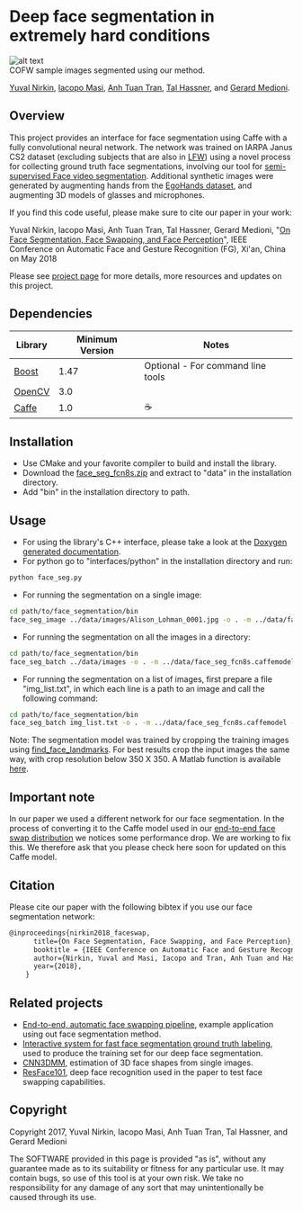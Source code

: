 # Deep face segmentation in extremely hard conditions
![alt text](https://yuvalnirkin.github.io/assets/img/projects/face_segmentation/face_segmentation_teaser.jpg "Samples")  
COFW sample images segmented using our method.

[Yuval Nirkin](http://www.nirkin.com/), [Iacopo Masi](http://www-bcf.usc.edu/~iacopoma/), [Anh Tuan Tran](https://sites.google.com/site/anhttranusc/), [Tal Hassner](http://www.openu.ac.il/home/hassner/), and [Gerard Medioni](http://iris.usc.edu/people/medioni/index.html).

## Overview
This project provides an interface for face segmentation using Caffe with a fully convolutional neural network.
The network was trained on IARPA Janus CS2 dataset (excluding subjects that are also in [LFW](http://vis-www.cs.umass.edu/lfw/)) using a novel process for collecting ground truth face segmentations, involving our tool for [semi-supervised Face video segmentation](https://github.com/YuvalNirkin/face_video_segment). Additional synthetic images were generated by augmenting hands from the [EgoHands dataset](http://vision.soic.indiana.edu/projects/egohands/), and augmenting 3D models of glasses and microphones.

If you find this code useful, please make sure to cite our paper in your work:

Yuval Nirkin, Iacopo Masi, Anh Tuan Tran, Tal Hassner, Gerard Medioni, "[On Face Segmentation, Face Swapping, and Face Perception](https://arxiv.org/abs/1704.06729)", IEEE Conference on Automatic Face and Gesture Recognition (FG), Xi'an, China on May 2018

Please see [project page](http://www.openu.ac.il/home/hassner/projects/faceswap/) for more details, more resources and updates on this project.

## Dependencies
| Library                                                            | Minimum Version | Notes                                    |
|--------------------------------------------------------------------|-----------------|------------------------------------------|
| [Boost](http://www.boost.org/)                                     | 1.47            |Optional - For command line tools         |
| [OpenCV](http://opencv.org/)                                       | 3.0             |                                          |
| [Caffe](https://github.com/BVLC/caffe)                             | 1.0             |☕️                                        |

## Installation
- Use CMake and your favorite compiler to build and install the library.
- Download the [face_seg_fcn8s.zip](https://github.com/YuvalNirkin/face_segmentation/releases/download/1.0/face_seg_fcn8s.zip) and extract to "data" in the installation directory.
- Add "bin" in the installation directory to path.

## Usage
- For using the library's C++ interface, please take a look at the [Doxygen generated documentation](https://yuvalnirkin.github.io/docs/face_segmentation/).
- For python go to "interfaces/python" in the installation directory and run:
```BASH
python face_seg.py
```
- For running the segmentation on a single image:
```BASH
cd path/to/face_segmentation/bin
face_seg_image ../data/images/Alison_Lohman_0001.jpg -o . -m ../data/face_seg_fcn8s.caffemodel -d ../data/face_seg_fcn8s_deploy.prototxt
```
- For running the segmentation on all the images in a directory:
```BASH
cd path/to/face_segmentation/bin
face_seg_batch ../data/images -o . -m ../data/face_seg_fcn8s.caffemodel -d ../data/face_seg_fcn8s_deploy.prototxt
```
- For running the segmentation on a list of images, first prepare a file "img_list.txt", in which each line is a path to an image and call the following command:
```BASH
cd path/to/face_segmentation/bin
face_seg_batch img_list.txt -o . -m ../data/face_seg_fcn8s.caffemodel -d ../data/face_seg_fcn8s_deploy.prototxt
```

Note: The segmentation model was trained by cropping the training images using [find_face_landmarks](https://github.com/YuvalNirkin/find_face_landmarks). For best results crop the input images the same way, with crop resolution below 350 X 350. A Matlab function is available [here](https://github.com/YuvalNirkin/find_face_landmarks/blob/master/interfaces/matlab/bbox_from_landmarks.m).

## Important note
In our paper we used a different network for our face segmentation. In the process of converting it to the Caffe model used in our [end-to-end face swap distribution](https://github.com/YuvalNirkin/face_swap) we notices some performance drop. We are working to fix this. We therefore ask that you please check here soon for updated on this Caffe model. 

## Citation

Please cite our paper with the following bibtex if you use our face segmentation network:

``` latex
@inproceedings{nirkin2018_faceswap,
      title={On Face Segmentation, Face Swapping, and Face Perception},
      booktitle = {IEEE Conference on Automatic Face and Gesture Recognition},
      author={Nirkin, Yuval and Masi, Iacopo and Tran, Anh Tuan and Hassner, Tal and Medioni, and G\'{e}rard Medioni},
      year={2018},
    }
```

## Related projects
- [End-to-end, automatic face swapping pipeline](https://github.com/YuvalNirkin/face_swap), example application using out face segmentation method.
- [Interactive system for fast face segmentation ground truth labeling](https://github.com/YuvalNirkin/face_video_segment), used to produce the training set for our deep face segmentation.
- [CNN3DMM](http://www.openu.ac.il/home/hassner/projects/CNN3DMM/), estimation of 3D face shapes from single images.
- [ResFace101](http://www.openu.ac.il/home/hassner/projects/augmented_faces/), deep face recognition used in the paper to test face swapping capabilities. 

## Copyright
Copyright 2017, Yuval Nirkin, Iacopo Masi, Anh Tuan Tran, Tal Hassner, and Gerard Medioni 

The SOFTWARE provided in this page is provided "as is", without any guarantee made as to its suitability or fitness for any particular use. It may contain bugs, so use of this tool is at your own risk. We take no responsibility for any damage of any sort that may unintentionally be caused through its use.
